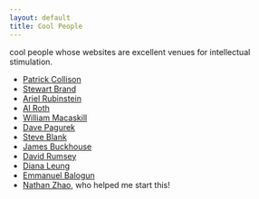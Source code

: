 ```yaml
---
layout: default
title: Cool People 
---
```

cool people whose websites are excellent venues for intellectual stimulation.

- [Patrick Collison](https://patrickcollison.com/)  
- [Stewart Brand](https://sb.longnow.org/SB_homepage/Home.html) 
- [Ariel Rubinstein](https://arielrubinstein.tau.ac.il/) 
- [Al Roth](https://marketdesigner.blogspot.com/2025/01/) 
- [William Macaskill](https://www.williammacaskill.com/) 
- [Dave Pagurek](https://www.davepagurek.com/programming/cs488/) 
- [Steve Blank](https://steveblank.com/secret-history/) 
- [James Buckhouse](https://jamesbuckhouse.com/) 
- [David Rumsey](https://www.davidrumsey.com/) 
- [Diana Leung](https://dll110.github.io/)
- [Emmanuel Balogun](https://www.e-balogun.com/)
- [Nathan Zhao](https://nathanzhao.cc/resume), who helped me start this! 







